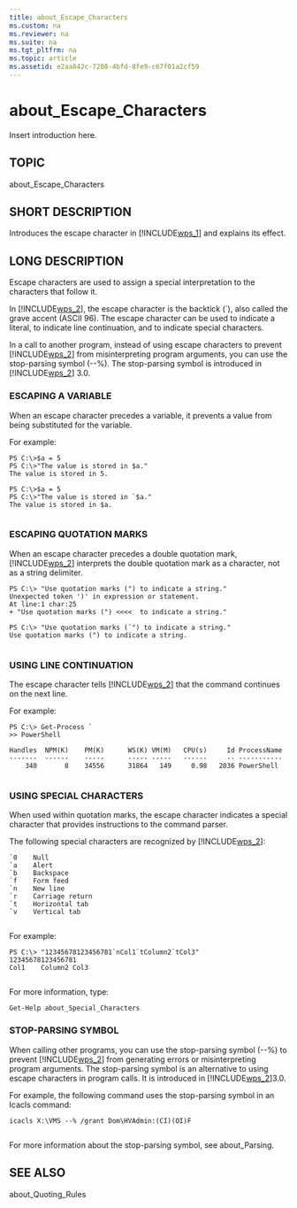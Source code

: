 ```yaml
---
title: about_Escape_Characters
ms.custom: na
ms.reviewer: na
ms.suite: na
ms.tgt_pltfrm: na
ms.topic: article
ms.assetid: e2aa842c-7208-4bfd-8fe9-c67f01a2cf59
---
```

# about_Escape_Characters
Insert introduction here.  
  
## TOPIC  
 about\_Escape\_Characters  
  
## SHORT DESCRIPTION  
 Introduces the escape character in [!INCLUDE[wps_1]()] and explains its effect.  
  
## LONG DESCRIPTION  
 Escape characters are used to assign a special interpretation to the characters that follow it.  
  
 In [!INCLUDE[wps_2]()], the escape character is the backtick \(\`\), also called the grave accent \(ASCII 96\). The escape character can be used to indicate a literal, to indicate line continuation, and to indicate special characters.  
  
 In a call to another program, instead of using escape characters to prevent [!INCLUDE[wps_2]()] from misinterpreting program arguments, you can use the stop\-parsing symbol \(\-\-%\). The stop\-parsing symbol is introduced in [!INCLUDE[wps_2]()] 3.0.  
  
### ESCAPING A VARIABLE  
 When an escape character precedes a variable, it prevents a value from being substituted for the variable.  
  
 For example:  
  
```  
PS C:\>$a = 5  
PS C:\>"The value is stored in $a."  
The value is stored in 5.  
  
PS C:\>$a = 5  
PS C:\>"The value is stored in `$a."  
The value is stored in $a.  
  
```  
  
### ESCAPING QUOTATION MARKS  
 When an escape character precedes a double quotation mark, [!INCLUDE[wps_2]()] interprets the double quotation mark as a character, not as a string delimiter.  
  
```  
PS C:\> "Use quotation marks (") to indicate a string."  
Unexpected token ')' in expression or statement.  
At line:1 char:25  
+ "Use quotation marks (") <<<<  to indicate a string."  
  
PS C:\> "Use quotation marks (`") to indicate a string."  
Use quotation marks (") to indicate a string.  
  
```  
  
### USING LINE CONTINUATION  
 The escape character tells [!INCLUDE[wps_2]()] that the command continues on the next line.  
  
 For example:  
  
```  
PS C:\> Get-Process `  
>> PowerShell  
  
Handles  NPM(K)    PM(K)      WS(K) VM(M)   CPU(s)     Id ProcessName  
-------  ------    -----      ----- -----   ------     -- -----------  
    340       8    34556      31864   149     0.98   2036 PowerShell  
  
```  
  
### USING SPECIAL CHARACTERS  
 When used within quotation marks, the escape character indicates a special character that provides instructions to the command parser.  
  
 The following special characters are recognized by [!INCLUDE[wps_2]()]:  
  
```  
`0    Null  
`a    Alert  
`b    Backspace  
`f    Form feed  
`n    New line  
`r    Carriage return  
`t    Horizontal tab  
`v    Vertical tab  
  
```  
  
 For example:  
  
```  
PS C:\> "12345678123456781`nCol1`tColumn2`tCol3"  
12345678123456781  
Col1    Column2 Col3  
  
```  
  
 For more information, type:  
  
```  
Get-Help about_Special_Characters        
```  
  
### STOP\-PARSING SYMBOL  
 When calling other programs, you can use the stop\-parsing symbol \(\-\-%\) to prevent [!INCLUDE[wps_2]()] from generating errors or misinterpreting program arguments. The stop\-parsing symbol is an alternative to using escape characters in program calls. It is introduced in [!INCLUDE[wps_2]()]3.0.  
  
 For example, the following command uses the stop\-parsing symbol in an Icacls command:  
  
```  
icacls X:\VMS --% /grant Dom\HVAdmin:(CI)(OI)F  
  
```  
  
 For more information about the stop\-parsing symbol, see about\_Parsing.  
  
## SEE ALSO  
 about\_Quoting\_Rules